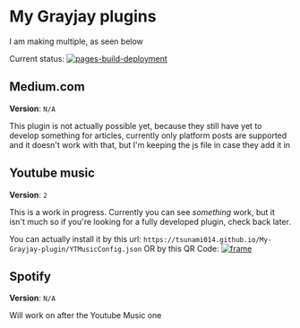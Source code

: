# My Grayjay plugins
I am making multiple, as seen below

Current status: [![pages-build-deployment](https://github.com/Tsunami014/My-Grayjay-plugin/actions/workflows/pages/pages-build-deployment/badge.svg)](https://github.com/Tsunami014/My-Grayjay-plugin/actions/workflows/pages/pages-build-deployment)
## Medium.com
**Version**: `N/A`

This plugin is not actually possible yet, because they still have yet to develop something for articles, currently only platform posts are supported and it doesn't work with that, but I'm keeping the js file in case they add it in
## Youtube music
**Version**: `2`

This is a work in progress. Currently you can see *something* work, but it isn't much so if you're looking for a fully developed plugin, check back later.

You can actually install it by this url: `https://tsunami014.github.io/My-Grayjay-plugin/YTMusicConfig.json` OR by this QR Code: [![frame](https://github.com/Tsunami014/My-Grayjay-plugin/assets/96847801/f25b6d8e-0122-480b-a369-af0e073c9b46)]()

## Spotify
**Version**: `N/A`

Will work on after the Youtube Music one
